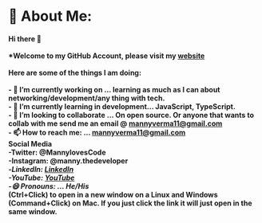 # 💫 About Me:
#### Hi there 👋<br><br>*Welcome to my GitHub Account, please visit my <a href="http://mverma45.github.io/portfolio/">website</a><br><br>Here are some of the things I am doing:<br><br>- 🔭 I’m currently working on ... learning as much as I can about networking/development/any thing with tech.<br>- 🌱 I’m currently learning in development... JavaScript, TypeScript.<br>- 👯 I’m looking to collaborate ... On open source. Or anyone that wants to collab with me send me an email @ mannyverma11@gmail.com <br>- 📫 How to reach me: ... mannyverma11@gmail.com <br> Social Media<br> -Twitter: @MannylovesCode<br> -Instagram: @manny.thedeveloper<br> -*LinkedIn: <a href="https://www.linkedin.com/in/manendar-verma-1910a84a/">LinkedIn</a><br> -YouTube: <a href="https://www.youtube.com/@mannythedeveloper">YouTube</a><br> -😄 Pronouns: ... He/His<br>*(Ctrl+Click) to open in a new window on a Linux and Windows (Command+Click) on Mac. If you just click the link it will just open in the same window.

